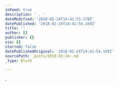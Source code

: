 ```yaml
---
inFeed: true
description: ' . '
dateModified: '2018-02-24T14:41:53.178Z'
datePublished: '2018-02-24T14:41:54.169Z'
title: ''
author: []
publisher: {}
via: {}
starred: false
datePublishedOriginal: '2018-02-24T14:41:54.169Z'
sourcePath: _posts/2018-02-24-.md
_type: Blurb

---
```

.